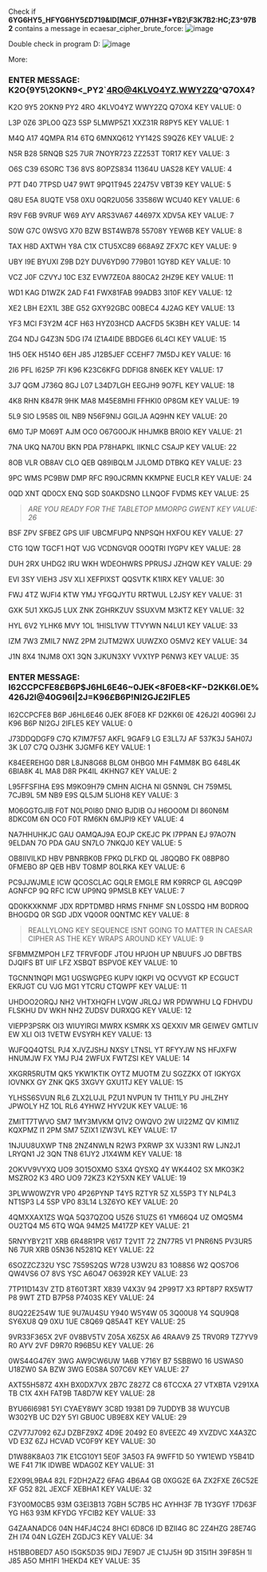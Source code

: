 Check if **6YG6HY5_HFYG6HY5£D719&ID[MCIF_07HH3F*YB2\F3K7B2:HC;Z3^97B2** contains a message in ecaesar_cipher_brute_force:
![image](https://github.com/eyecode4you/Encryption-Caesar-Cipher/assets/77638909/af94aa36-efed-4390-8379-30c4f5a6049e)

Double check in program D:
![image](https://github.com/eyecode4you/Encryption-Caesar-Cipher/assets/77638909/1a30f585-4a0a-4584-b305-8985fe8b29d0)


More:

### ENTER MESSAGE: **K2O{9Y5\2OKN9<_PY2`4RO@4KLVO4YZ.WWY2ZQ^Q7OX4?**

 K2O 9Y5 2OKN9  PY2 4RO 4KLVO4YZ WWY2ZQ Q7OX4  KEY VALUE:  0
 
 L3P 0Z6 3PLO0  QZ3 5SP 5LMWP5Z1 XXZ31R R8PY5  KEY VALUE:  1
 
 M4Q A17 4QMPA  R14 6TQ 6MNXQ612 YY142S S9QZ6  KEY VALUE:  2
 
 N5R B28 5RNQB  S25 7UR 7NOYR723 ZZ253T T0R17  KEY VALUE:  3
 
 O6S C39 6SORC  T36 8VS 8OPZS834 11364U UAS28  KEY VALUE:  4
 
 P7T D40 7TPSD  U47 9WT 9PQ1T945 22475V VBT39  KEY VALUE:  5
 
 Q8U E5A 8UQTE  V58 0XU 0QR2U056 33586W WCU40  KEY VALUE:  6
 
 R9V F6B 9VRUF  W69 AYV ARS3VA67 44697X XDV5A  KEY VALUE:  7
 
 S0W G7C 0WSVG  X70 BZW BST4WB78 55708Y YEW6B  KEY VALUE:  8
 
 TAX H8D AXTWH  Y8A C1X CTU5XC89 668A9Z ZFX7C  KEY VALUE:  9
 
 UBY I9E BYUXI  Z9B D2Y DUV6YD90 779B01 1GY8D  KEY VALUE:  10
 
 VCZ J0F CZVYJ  10C E3Z EVW7ZE0A 880CA2 2HZ9E  KEY VALUE:  11
 
 WD1 KAG D1WZK  2AD F41 FWX81FAB 99ADB3 3I10F  KEY VALUE:  12
 
 XE2 LBH E2X1L  3BE G52 GXY92GBC 00BEC4 4J2AG  KEY VALUE:  13
 
 YF3 MCI F3Y2M  4CF H63 HYZ03HCD AACFD5 5K3BH  KEY VALUE:  14
 
 ZG4 NDJ G4Z3N  5DG I74 IZ1A4IDE BBDGE6 6L4CI  KEY VALUE:  15
 
 1H5 OEK H514O  6EH J85 J12B5JEF CCEHF7 7M5DJ  KEY VALUE:  16
 
 2I6 PFL I625P  7FI K96 K23C6KFG DDFIG8 8N6EK  KEY VALUE:  17
 
 3J7 QGM J736Q  8GJ L07 L34D7LGH EEGJH9 9O7FL  KEY VALUE:  18
 
 4K8 RHN K847R  9HK MA8 M45E8MHI FFHKI0 0P8GM  KEY VALUE:  19
 
 5L9 SIO L958S  0IL NB9 N56F9NIJ GGILJA AQ9HN  KEY VALUE:  20
 
 6M0 TJP M069T  AJM OC0 O67G0OJK HHJMKB BR0IO  KEY VALUE:  21
 
 7NA UKQ NA70U  BKN PDA P78HAPKL IIKNLC CSAJP  KEY VALUE:  22
 
 8OB VLR OB8AV  CLO QEB Q89IBQLM JJLOMD DTBKQ  KEY VALUE:  23
 
 9PC WMS PC9BW  DMP RFC R90JCRMN KKMPNE EUCLR  KEY VALUE:  24
 
 0QD XNT QD0CX  ENQ SGD S0AKDSNO LLNQOF FVDMS  KEY VALUE:  25
 
 >*ARE YOU READY  FOR THE TABLETOP MMORPG GWENT  KEY VALUE:  26*
 
 BSF ZPV SFBEZ  GPS UIF UBCMFUPQ NNPSQH HXFOU  KEY VALUE:  27
 
 CTG 1QW TGCF1  HQT VJG VCDNGVQR OOQTRI IYGPV  KEY VALUE:  28
 
 DUH 2RX UHDG2  IRU WKH WDEOHWRS PPRUSJ JZHQW  KEY VALUE:  29
 
 EVI 3SY VIEH3  JSV XLI XEFPIXST QQSVTK K1IRX  KEY VALUE:  30
 
 FWJ 4TZ WJFI4  KTW YMJ YFGQJYTU RRTWUL L2JSY  KEY VALUE:  31
 
 GXK 5U1 XKGJ5  LUX ZNK ZGHRKZUV SSUXVM M3KTZ  KEY VALUE:  32
 
 HYL 6V2 YLHK6  MVY 1OL 1HISL1VW TTVYWN N4LU1  KEY VALUE:  33
 
 IZM 7W3 ZMIL7  NWZ 2PM 2IJTM2WX UUWZXO O5MV2  KEY VALUE:  34
 
 J1N 8X4 1NJM8  OX1 3QN 3JKUN3XY VVX1YP P6NW3  KEY VALUE:  35


 ### ENTER MESSAGE: I62CCPCFE8£B6P$J6HL6E46\~0JEK<8F0E8<KF\~D2KK6I.0E%426J2I@40G96I|2J=K96£B6P!NI2GJ£2IFLE5

 I62CCPCFE8 B6P J6HL6E46 0JEK 8F0E8 KF D2KK6I 0E 426J2I 40G96I 2J K96 B6P NI2GJ 2IFLE5 KEY VALUE:  0

 J73DDQDGF9 C7Q K7IM7F57 AKFL 9GAF9 LG E3LL7J AF 537K3J 5AH07J 3K L07 C7Q OJ3HK 3JGMF6 KEY VALUE:  1

 K84EEREHG0 D8R L8JN8G68 BLGM 0HBG0 MH F4MM8K BG 648L4K 6BIA8K 4L MA8 D8R PK4IL 4KHNG7 KEY VALUE:  2

 L95FFSFIHA E9S M9KO9H79 CMHN AICHA NI G5NN9L CH 759M5L 7CJB9L 5M NB9 E9S QL5JM 5LIOH8 KEY VALUE:  3

 M06GGTGJIB F0T N0LP0I80 DNIO BJDIB OJ H6OO0M DI 860N6M 8DKC0M 6N OC0 F0T RM6KN 6MJPI9 KEY VALUE:  4

 NA7HHUHKJC GAU OAMQAJ9A EOJP CKEJC PK I7PPAN EJ 97AO7N 9ELDAN 7O PDA GAU SN7LO 7NKQJ0 KEY VALUE:  5

 OB8IIVILKD HBV PBNRBK0B FPKQ DLFKD QL J8QQBO FK 08BP8O 0FMEBO 8P QEB HBV TO8MP 8OLRKA KEY VALUE:  6

 PC9JJWJMLE ICW QCOSCLAC GQLR EMGLE RM K9RRCP GL A9CQ9P AGNFCP 9Q RFC ICW UP9NQ 9PMSLB KEY VALUE:  7

 QD0KKXKNMF JDX RDPTDMBD HRMS FNHMF SN L0SSDQ HM B0DR0Q BHOGDQ 0R SGD JDX VQ0OR 0QNTMC KEY VALUE:  8
 
 >REALLYLONG KEY SEQUENCE ISNT GOING TO MATTER IN CAESAR CIPHER AS THE KEY WRAPS AROUND KEY VALUE:  9

 SFBMMZMPOH LFZ TFRVFODF JTOU HPJOH UP NBUUFS JO DBFTBS DJQIFS BT UIF LFZ XSBQT BSPVOE KEY VALUE:  10

 TGCNN1NQPI MG1 UGSWGPEG KUPV IQKPI VQ OCVVGT KP ECGUCT EKRJGT CU VJG MG1 YTCRU CTQWPF KEY VALUE:  11

 UHDOO2ORQJ NH2 VHTXHQFH LVQW JRLQJ WR PDWWHU LQ FDHVDU FLSKHU DV WKH NH2 ZUDSV DURXQG KEY VALUE:  12

 VIEPP3PSRK OI3 WIUYIRGI MWRX KSMRK XS QEXXIV MR GEIWEV GMTLIV EW XLI OI3 1VETW EVSYRH KEY VALUE:  13

 WJFQQ4QTSL PJ4 XJVZJSHJ NXSY LTNSL YT RFYYJW NS HFJXFW HNUMJW FX YMJ PJ4 2WFUX FWTZSI KEY VALUE:  14

 XKGRR5RUTM QK5 YKW1KTIK OYTZ MUOTM ZU SGZZKX OT IGKYGX IOVNKX GY ZNK QK5 3XGVY GXU1TJ KEY VALUE:  15

 YLHSS6SVUN RL6 ZLX2LUJL PZU1 NVPUN 1V TH11LY PU JHLZHY JPWOLY HZ 1OL RL6 4YHWZ HYV2UK KEY VALUE:  16

 ZMITT7TWVO SM7 1MY3MVKM Q1V2 OWQVO 2W UI22MZ QV KIM1IZ KQXPMZ I1 2PM SM7 5ZIX1 IZW3VL KEY VALUE:  17

 1NJUU8UXWP TN8 2NZ4NWLN R2W3 PXRWP 3X VJ33N1 RW LJN2J1 LRYQN1 J2 3QN TN8 61JY2 J1X4WM KEY VALUE:  18

 2OKVV9VYXQ UO9 3O15OXMO S3X4 QYSXQ 4Y WK44O2 SX MKO3K2 MSZRO2 K3 4RO UO9 72KZ3 K2Y5XN KEY VALUE:  19

 3PLWW0WZYR VP0 4P26PYNP T4Y5 RZTYR 5Z XL55P3 TY NLP4L3 NT1SP3 L4 5SP VP0 83L14 L3Z6YO KEY VALUE:  20

 4QMXXAX1ZS WQA 5Q37QZOQ U5Z6 S1UZS 61 YM66Q4 UZ OMQ5M4 OU2TQ4 M5 6TQ WQA 94M25 M417ZP KEY VALUE:  21

 5RNYYBY21T XRB 6R48R1PR V617 T2V1T 72 ZN77R5 V1 PNR6N5 PV3UR5 N6 7UR XRB 05N36 N5281Q KEY VALUE:  22

 6SOZZCZ32U YSC 7S59S2QS W728 U3W2U 83 1O88S6 W2 QOS7O6 QW4VS6 O7 8VS YSC A6O47 O6392R KEY VALUE:  23

 7TP11D143V ZTD 8T60T3RT X839 V4X3V 94 2P99T7 X3 RPT8P7 RX5WT7 P8 9WT ZTD B7P58 P7403S KEY VALUE:  24

 8UQ22E254W 1UE 9U7AU4SU Y940 W5Y4W 05 3Q00U8 Y4 SQU9Q8 SY6XU8 Q9 0XU 1UE C8Q69 Q85A4T KEY VALUE:  25

 9VR33F365X 2VF 0V8BV5TV Z05A X6Z5X A6 4RAAV9 Z5 TRV0R9 TZ7YV9 R0 AYV 2VF D9R70 R96B5U KEY VALUE:  26

 0WS44G476Y 3WG AW9CW6UW 1A6B Y716Y B7 5SBBW0 16 USWAS0 U18ZW0 SA BZW 3WG E0S8A S07C6V KEY VALUE:  27

 AXT55H587Z 4XH BX0DX7VX 2B7C Z827Z C8 6TCCXA 27 VTXBTA V291XA TB C1X 4XH FAT9B TA8D7W KEY VALUE:  28

 BYU66I6981 5YI CYAEY8WY 3C8D 19381 D9 7UDDYB 38 WUYCUB W302YB UC D2Y 5YI GBU0C UB9E8X KEY VALUE:  29

 CZV77J7092 6ZJ DZBFZ9XZ 4D9E 20492 E0 8VEEZC 49 XVZDVC X4A3ZC VD E3Z 6ZJ HCVAD VC0F9Y KEY VALUE:  30

 D1W88K8A03 71K E1CG10Y1 5E0F 3A503 FA 9WFF1D 50 YW1EWD Y5B41D WE F41 71K IDWBE WDAG0Z KEY VALUE:  31

 E2X99L9BA4 82L F2DH2AZ2 6FAG 4B6A4 GB 0XGG2E 6A ZX2FXE Z6C52E XF G52 82L JEXCF XEBHA1 KEY VALUE:  32

 F3Y00M0CB5 93M G3EI3B13 7GBH 5C7B5 HC AYHH3F 7B 1Y3GYF 17D63F YG H63 93M KFYDG YFCIB2 KEY VALUE:  33

 G4ZAANADC6 04N H4FJ4C24 8HCI 6D8C6 ID BZII4G 8C 2Z4HZG 28E74G ZH I74 04N LGZEH ZGDJC3 KEY VALUE:  34

 H51BBOBED7 A5O I5GK5D35 9IDJ 7E9D7 JE C1JJ5H 9D 315I1H 39F85H 1I J85 A5O MH1FI 1HEKD4 KEY VALUE:  35
